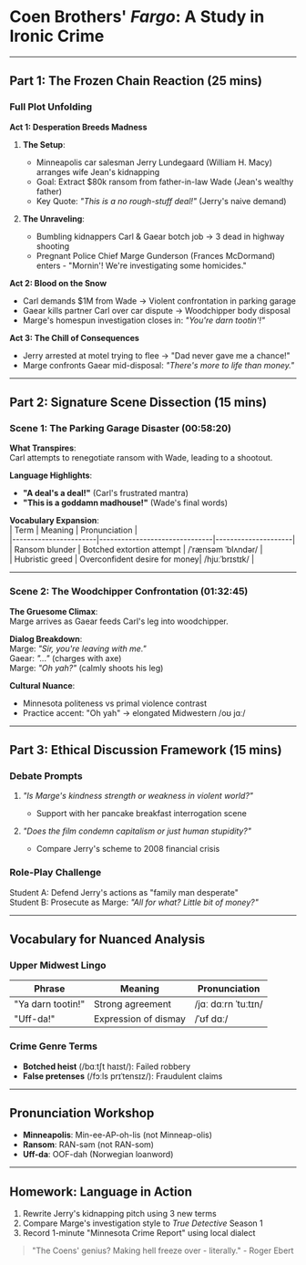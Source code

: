 # Coen Brothers' *Fargo*: A Study in Ironic Crime

---

## Part 1: The Frozen Chain Reaction (25 mins)

### Full Plot Unfolding  
**Act 1: Desperation Breeds Madness**  
1. **The Setup**:  
   - Minneapolis car salesman Jerry Lundegaard (William H. Macy) arranges wife Jean's kidnapping  
   - Goal: Extract $80k ransom from father-in-law Wade (Jean's wealthy father)  
   - Key Quote: *"This is a no rough-stuff deal!"* (Jerry's naive demand)  

2. **The Unraveling**:  
   - Bumbling kidnappers Carl & Gaear botch job → 3 dead in highway shooting  
   - Pregnant Police Chief Marge Gunderson (Frances McDormand) enters - "Mornin'! We're investigating some homicides."  

**Act 2: Blood on the Snow**  
- Carl demands $1M from Wade → Violent confrontation in parking garage  
- Gaear kills partner Carl over car dispute → Woodchipper body disposal  
- Marge's homespun investigation closes in: *"You're darn tootin'!"*  

**Act 3: The Chill of Consequences**  
- Jerry arrested at motel trying to flee → "Dad never gave me a chance!"  
- Marge confronts Gaear mid-disposal: *"There's more to life than money."*  

---

## Part 2: Signature Scene Dissection (15 mins)  

### Scene 1: The Parking Garage Disaster (00:58:20)  
**What Transpires**:  
Carl attempts to renegotiate ransom with Wade, leading to a shootout.  

**Language Highlights**:  
- **"A deal's a deal!"** (Carl's frustrated mantra)  
- **"This is a goddamn madhouse!"** (Wade's final words)  

**Vocabulary Expansion**:  
| Term                  | Meaning                       | Pronunciation       |  
|-----------------------|-------------------------------|---------------------|  
| Ransom blunder        | Botched extortion attempt     | /ˈrænsəm ˈblʌndər/ |  
| Hubristic greed       | Overconfident desire for money| /hjuːˈbrɪstɪk/     |  

---

### Scene 2: The Woodchipper Confrontation (01:32:45)  
**The Gruesome Climax**:  
Marge arrives as Gaear feeds Carl's leg into woodchipper.  

**Dialog Breakdown**:  
Marge: *"Sir, you're leaving with me."*  
Gaear: *"..."* (charges with axe)  
Marge: *"Oh yah?"* (calmly shoots his leg)  

**Cultural Nuance**:  
- Minnesota politeness vs primal violence contrast  
- Practice accent: "Oh yah" → elongated Midwestern /oʊ jɑː/  

---

## Part 3: Ethical Discussion Framework (15 mins)  

### Debate Prompts  
1. *"Is Marge's kindness strength or weakness in violent world?"*  
   - Support with her pancake breakfast interrogation scene  

2. *"Does the film condemn capitalism or just human stupidity?"*  
   - Compare Jerry's scheme to 2008 financial crisis  

### Role-Play Challenge  
Student A: Defend Jerry's actions as "family man desperate"  
Student B: Prosecute as Marge: *"All for what? Little bit of money?"*  

---

## Vocabulary for Nuanced Analysis  

### Upper Midwest Lingo  
| Phrase              | Meaning                  | Pronunciation       |  
|---------------------|--------------------------|---------------------|  
| "Ya darn tootin!"   | Strong agreement         | /jɑː dɑːrn ˈtuːtɪn/|  
| "Uff-da!"           | Expression of dismay     | /ˈʊf dɑː/          |  

### Crime Genre Terms  
- **Botched heist** (/bɑːtʃt haɪst/): Failed robbery  
- **False pretenses** (/fɔːls prɪˈtensɪz/): Fraudulent claims  

---

## Pronunciation Workshop  
- **Minneapolis**: Min-ee-AP-oh-lis (not Minneap-olis)  
- **Ransom**: RAN-səm (not RAN-som)  
- **Uff-da**: OOF-dah (Norwegian loanword)  

---

## Homework: Language in Action  
1. Rewrite Jerry's kidnapping pitch using 3 new terms  
2. Compare Marge's investigation style to *True Detective* Season 1  
3. Record 1-minute "Minnesota Crime Report" using local dialect  

> "The Coens' genius? Making hell freeze over - literally." - Roger Ebert
